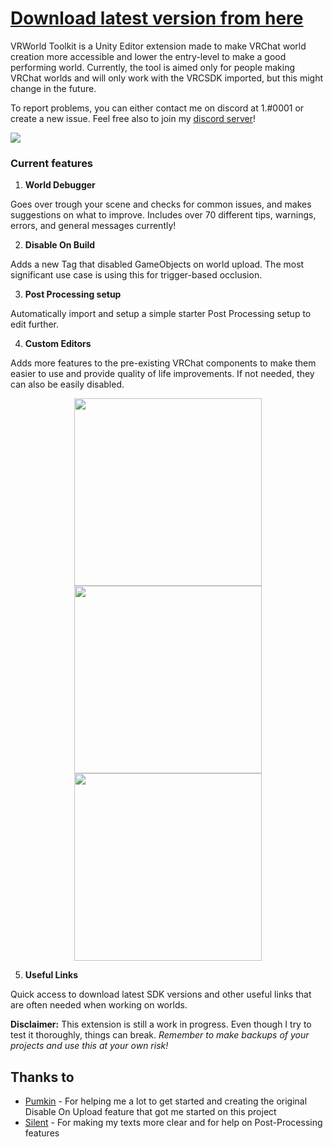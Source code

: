 # [Download latest version from here](https://github.com/SudoOne/VRWorldToolkit/releases)

VRWorld Toolkit is a Unity Editor extension made to make VRChat world creation more accessible and lower the entry-level to make a good performing world. Currently, the tool is aimed only for people making VRChat worlds and will only work with the VRCSDK imported, but this might change in the future.

To report problems, you can either contact me on discord at 1.#0001 or create a new issue. Feel free also to join my [discord server](https://discord.com/invite/FCm28DM)!

<img src="https://user-images.githubusercontent.com/4764355/88247662-3d673480-cca7-11ea-8f97-f11e10d73380.png">

### Current features

1. **World Debugger**

Goes over trough your scene and checks for common issues, and makes suggestions on what to improve. Includes over 70 different tips, warnings, errors, and general messages currently!

2. **Disable On Build**

Adds a new Tag that disabled GameObjects on world upload. The most significant use case is using this for trigger-based occlusion.

3. **Post Processing setup**

Automatically import and setup a simple starter Post Processing setup to edit further.

4. **Custom Editors**

Adds more features to the pre-existing VRChat components to make them easier to use and provide quality of life improvements. If not needed, they can also be easily disabled.

<p align="center">
	<img src="https://user-images.githubusercontent.com/4764355/88247727-756e7780-cca7-11ea-8ffd-dd94ee060b5c.png" height="300"></a>
	<img src="https://user-images.githubusercontent.com/4764355/88247843-e746c100-cca7-11ea-8218-6322c688aab7.png" height="300"></a>
	<img src="https://user-images.githubusercontent.com/4764355/88247874-004f7200-cca8-11ea-873b-ef479ec078b2.png" height="300"></a>
</p>

5. **Useful Links**

Quick access to download latest SDK versions and other useful links that are often needed when working on worlds.

**Disclaimer:** This extension is still a work in progress. Even though I try to test it thoroughly, things can break. *Remember to make backups of your projects and use this at your own risk!*

## Thanks to

* [Pumkin](https://github.com/rurre/PumkinsAvatarTools) - For helping me a lot to get started and creating the original Disable On Upload feature that got me started on this project
* [Silent](http://s-ilent.gitlab.io/index.html) - For making my texts more clear and for help on Post-Processing features
